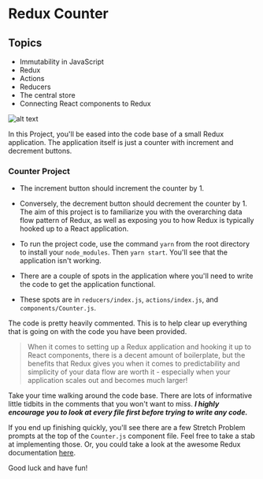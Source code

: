  # Redux Counter

## Topics

* Immutability in JavaScript
* Redux
* Actions
* Reducers
* The central store
* Connecting React components to Redux

![alt text](https://camo.githubusercontent.com/9de527b9432cc9244dc600875b46b43311918b59/68747470733a2f2f73332e616d617a6f6e6177732e636f6d2f6d656469612d702e736c69642e65732f75706c6f6164732f3336343831322f696d616765732f323438343739302f415243482d5265647578322d657874656e6465642d7265616c2d6465636c657261746976652e676966)

In this Project, you'll be eased into the code base of a small Redux application. The application itself is just a counter with increment and decrement buttons.

### Counter Project

* The increment button should increment the counter by 1.
* Conversely, the decrement button should decrement the counter by 1. The aim of this project is to familiarize you with the overarching data flow pattern of Redux, as well as exposing you to how Redux is typically hooked up to a React application.

* To run the project code, use the command `yarn` from the root directory to install your `node_modules`. Then `yarn start`. You'll see that the application isn't working.
* There are a couple of spots in the application where you'll need to write the code to get the application functional.
* These spots are in `reducers/index.js`, `actions/index.js`, and `components/Counter.js`.

The code is pretty heavily commented. This is to help clear up everything that is going on with the code you have been provided.

> When it comes to setting up a Redux application and hooking it up to React components, there is a decent amount of boilerplate, but the benefits that Redux gives you when it comes to predictability and simplicity of your data flow are worth it - especially when your application scales out and becomes much larger!

Take your time walking around the code base. There are lots of informative little tidbits in the comments that you won't want to miss. **_I highly encourage you to look at every file first before trying to write any code._**

If you end up finishing quickly, you'll see there are a few Stretch Problem prompts at the top of the `Counter.js` component file. Feel free to take a stab at implementing those. Or, you could take a look at the awesome Redux documentation [here](http://redux.js.org/docs/basics/).

Good luck and have fun!

